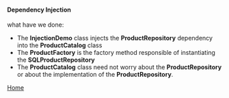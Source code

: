 #### Dependency Injection
what have we done: <br>
* The __InjectionDemo__ class injects the __ProductRepository__ dependency into the __ProductCatalog__ class
* The __ProductFactory__ is the factory method responsible of instantiating the __SQLProductRepository__
* The __ProductCatalog__ class need not worry about the __ProductRepository__ or about the implementation of the __ProductRepository__.

[Home](../../../../../../Notes.md) 
